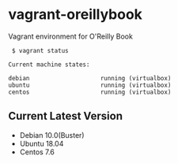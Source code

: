 # vagrant-oreillybook
Vagrant environment for O'Reilly Book

```
 $ vagrant status

Current machine states:

debian                    running (virtualbox)
ubuntu                    running (virtualbox)
centos                    running (virtualbox)
```

## Current Latest Version 
- Debian 10.0(Buster)
- Ubuntu 18.04
- Centos 7.6
